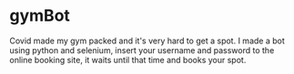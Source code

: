 # gymBot
Covid made my gym packed and it's very hard to get a spot. I made a bot using python and selenium, insert your username and password to the online booking site, it waits until that time and books your spot.
